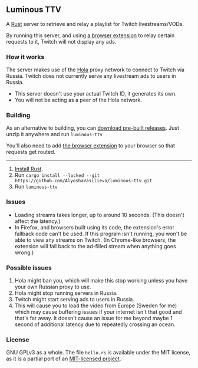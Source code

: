 ## Luminous TTV
A [Rust][rust] server to retrieve and relay a playlist for Twitch livestreams/VODs.

By running this server, and using [a browser extension][ext] to relay certain requests to it, Twitch will not
display any ads.

[rust]: https://www.rust-lang.org

### How it works

The server makes use of the [Hola](https://en.wikipedia.org/wiki/Hola_(VPN))
proxy network to connect to Twitch via Russia. Twitch does not currently
serve any livestream ads to users in Russia.

* This server doesn't use your actual Twitch ID, it generates its own.
* You will not be acting as a peer of the Hola network.

### Building

As an alternative to building, you can [download pre-built releases][release].
Just unzip it anywhere and run `luminous-ttv`

You'll also need to add [the browser extension][ext] to your browser so that
requests get routed.

---

1. [Install Rust](https://rustup.rs/).
2. Run `cargo install --locked --git https://github.com/AlyoshaVasilieva/luminous-ttv.git`
3. Run `luminous-ttv`

[ext]: https://github.com/AlyoshaVasilieva/luminous-ttv-ext
[release]: https://github.com/AlyoshaVasilieva/luminous-ttv/releases/latest

### Issues

* Loading streams takes longer, up to around 10 seconds. (This doesn't affect
  the latency.)
* In Firefox, and browsers built using its code, the extension's error fallback code 
  can't be used. If this program isn't running, you won't be able to view any streams
  on Twitch. (In Chrome-like browsers, the extension will fall back to the
  ad-filled stream when anything goes wrong.)

### Possible issues

1. Hola might ban you, which will make this stop working unless you have
   your own Russian proxy to use.
2. Hola might stop running servers in Russia.
3. Twitch might start serving ads to users in Russia.
4. This will cause you to load the video from Europe (Sweden for me) which may
   cause buffering issues if your internet isn't that good and that's far away.
   It doesn't cause an issue for me beyond maybe 1 second of additional latency
   due to repeatedly crossing an ocean.

### License

GNU GPLv3 as a whole. The file `hello.rs` is available under the MIT license, as it
is a partial port of an [MIT-licensed project](https://github.com/Snawoot/hola-proxy).
